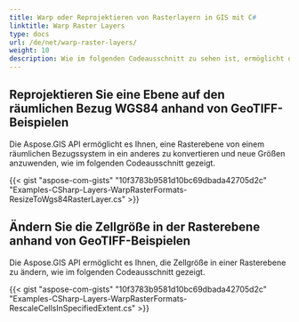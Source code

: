 ```yaml
---
title: Warp oder Reprojektieren von Rasterlayern in GIS mit C#
linktitle: Warp Raster Layers
type: docs
url: /de/net/warp-raster-layers/
weight: 10
description: Wie im folgenden Codeausschnitt zu sehen ist, ermöglicht die GIS C#-Bibliotheks-API das Konvertieren, Warpen oder Reprojektieren einer Rasterebene von einem räumlichen Bezugssystem in ein anderes und das Anwenden neuer Größen.
---
```


## **Reprojektieren Sie eine Ebene auf den räumlichen Bezug WGS84 anhand von GeoTIFF-Beispielen**
Die Aspose.GIS API ermöglicht es Ihnen, eine Rasterebene von einem räumlichen Bezugssystem in ein anderes zu konvertieren und neue Größen anzuwenden, wie im folgenden Codeausschnitt gezeigt.

{{< gist "aspose-com-gists" "10f3783b9581d10bc69dbada42705d2c" "Examples-CSharp-Layers-WarpRasterFormats-ResizeToWgs84RasterLayer.cs" >}}
## **Ändern Sie die Zellgröße in der Rasterebene anhand von GeoTIFF-Beispielen**
Die Aspose.GIS API ermöglicht es Ihnen, die Zellgröße in einer Rasterebene zu ändern, wie im folgenden Codeausschnitt gezeigt.

{{< gist "aspose-com-gists" "10f3783b9581d10bc69dbada42705d2c" "Examples-CSharp-Layers-WarpRasterFormats-RescaleCellsInSpecifiedExtent.cs" >}}
